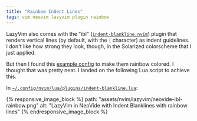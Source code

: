 ```yaml
---
title: "Rainbow Indent Lines"
tags: vim neovim lazyvim plugin rainbow
---
```


LazyVim also comes with the "ibl"
([`indent-blankline.nvim`](http://www.lazyvim.org/plugins/ui#indent-blanklinenvim))
plugin that renders vertical lines (by default, with the `|` character)
as indent guidelines. I don't like how strong they look, though, in the
Solarized colorscheme that I just applied.

But then I found this
[example config](https://github.com/lukas-reineke/indent-blankline.nvim?tab=readme-ov-file#multiple-indent-colors)
to make them rainbow colored. I thought that was pretty neat. I landed on the
following Lua script to achieve this.

In
[`~/.config/nvim/lua/plugins/indent-blankline.lua`](https://github.com/santoso-wijaya/lazyvim-config/blob/3d9393adacaa03bdb5a44e6a3c920096cefb3cfe/lua/plugins/indent-blankline.lua):

{% responsive_image_block %}
  path: "assets/nvim/lazyvim/neovide-ibl-rainbow.png"
  alt: "LazyVim in NeoVide with Indent Blanklines with rainbow lines"
{% endresponsive_image_block %}
